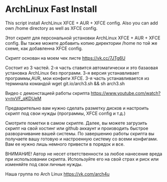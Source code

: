 # ArchLinux Fast Install
This script install ArchLinux XFCE + AUR + XFCE config. Also you can add own /home directory as well as XFCE config.

Этот скрипт для персональной установки ArchLinux XFCE + AUR + XFCE config. Вы также можете добавить копию директории /home по той же схеме, как добавленна XFCE config.

Cкрипт основан на моем чек листе https://vk.cc/7JTg6U

Cостоит из 3 частей. 2-я часть ставится автоматически и это базаовая установка ArchLinux без программ. 
3-я версия устанавливает программы,AUR, мои конфиги XFCE.
3-я часть устанавливается из терминала командой wget git.io/arch3.sh && sh arch3.sh

Видео с демонстацией работы скрипта https://www.youtube.com/watch?v=nvVF_qKDUeM

Предварительно вам нужно сделать разметку дисков и настроить скрипт под свои нужды (программы, XFCE config и т.д.)

Смотрите пометки в самом скрипте.
Далее, вы можете загрузить скрипт на свой хостинг или github аккаунт и производить быстрое разворачивание вашей системы.
По завершению работы скрипта вы получаете вашу готовую и настроенную систему со всеми конфигами. Вам ее нужно лишь немного привести в порядок и все.

ВНИМАНИЕ! Автор не несет ответственности за любое нанесение вреда при использовании скрипта. Используйте его на свой страх и риск или изменяйте под свои личные нужды.

Наша группа по Arch Linux 
https://vk.com/arch4u
